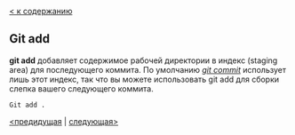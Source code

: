 [< к содержанию](./readme.md)

## **Git add**

**git add** добавляет содержимое рабочей директории в индекс (staging area) для последующего коммита. По умолчанию *[git commit](./commit.md)* использует лишь этот индекс, так что вы можете использовать git add для сборки слепка вашего следующего коммита.

```bash=
Git add .
```
[<предидущая](./history.md) | [следующая>](./status.md)

